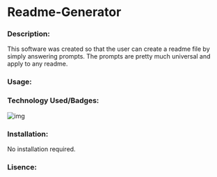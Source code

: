 # Readme-Generator

### Description: 
This software was created so that the user can create a readme file by simply answering prompts. The prompts are pretty much universal and apply to any readme.

### Usage:


### Technology Used/Badges: 
![img](https://img.shields.io/badge/node.js-tech-red)

### Installation: 
No installation required.

### Lisence: 

